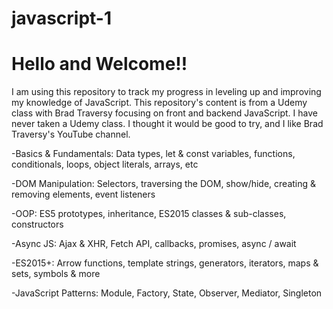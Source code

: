 # javascript-1
<h1>Hello and Welcome!!</h1>
<p>I am using this repository to track my progress in leveling up and improving my knowledge of JavaScript. This repository's content is from a Udemy class with Brad Traversy focusing on front and backend JavaScript. I have never taken a Udemy class. I thought it would be good to try, and I like Brad Traversy's YouTube channel. </p>

<p>-Basics & Fundamentals: Data types, let & const variables, functions, conditionals, loops, object literals, arrays, etc</p>
<p>-DOM Manipulation: Selectors, traversing the DOM, show/hide, creating & removing elements, event listeners</p>
<p>-OOP: ES5 prototypes, inheritance, ES2015 classes & sub-classes, constructors</p>
<p>-Async JS: Ajax & XHR, Fetch API, callbacks, promises, async / await</p>
<p>-ES2015+: Arrow functions, template strings, generators, iterators, maps & sets, symbols & more</p>
<p>-JavaScript Patterns: Module, Factory, State, Observer, Mediator, Singleton</p>
